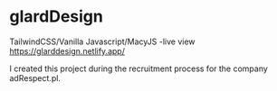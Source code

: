 # glardDesign
TailwindCSS/Vanilla Javascript/MacyJS
-live view https://glarddesign.netlify.app/

I created this project during the recruitment process for the company adRespect.pl.
